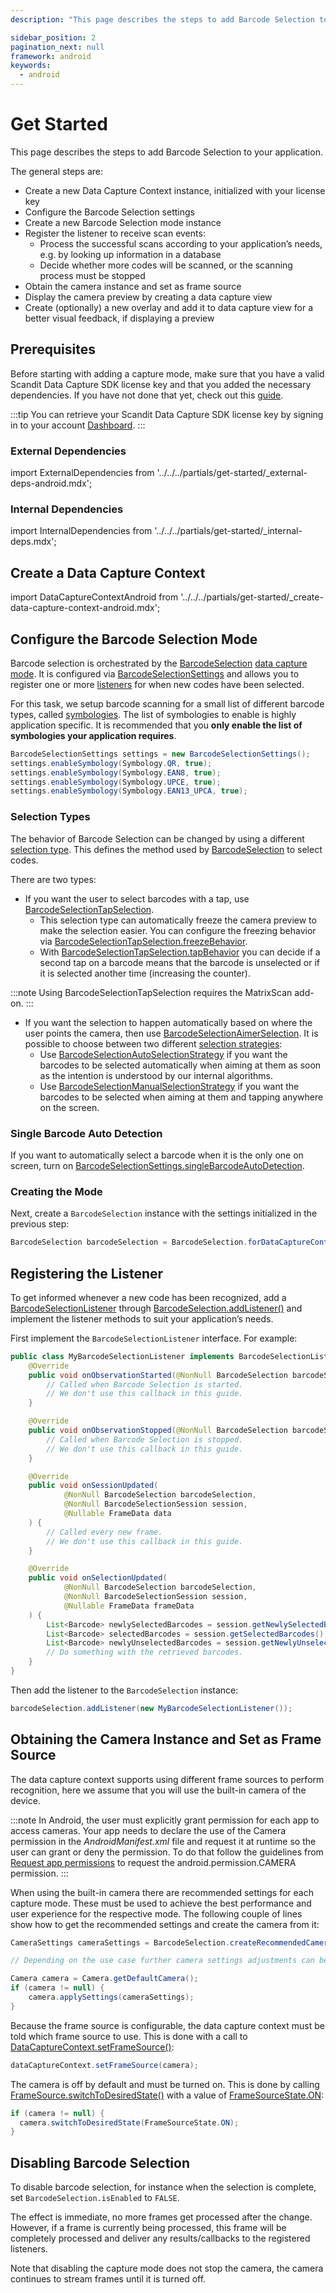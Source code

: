 ```yaml
---
description: "This page describes the steps to add Barcode Selection to your application.                                                                                        "

sidebar_position: 2
pagination_next: null
framework: android
keywords:
  - android
---
```


# Get Started

This page describes the steps to add Barcode Selection to your application.

The general steps are:

- Create a new Data Capture Context instance, initialized with your license key
- Configure the Barcode Selection settings
- Create a new Barcode Selection mode instance
- Register the listener to receive scan events:
    - Process the successful scans according to your application’s needs, e.g. by looking up information in a database
    - Decide whether more codes will be scanned, or the scanning process must be stopped
- Obtain the camera instance and set as frame source
- Display the camera preview by creating a data capture view
- Create (optionally) a new overlay and add it to data capture view for a better visual feedback, if displaying a preview

## Prerequisites

Before starting with adding a capture mode, make sure that you have a valid Scandit Data Capture SDK license key and that you added the necessary dependencies. If you have not done that yet, check out this [guide](/sdks/android/add-sdk).

:::tip
You can retrieve your Scandit Data Capture SDK license key by signing in to your account [Dashboard](https://ssl.scandit.com/dashboard/sign-in).
:::

### External Dependencies

import ExternalDependencies from '../../../partials/get-started/_external-deps-android.mdx';

<ExternalDependencies/>

### Internal Dependencies

import InternalDependencies from '../../../partials/get-started/_internal-deps.mdx';

<InternalDependencies/>

## Create a Data Capture Context

import DataCaptureContextAndroid from '../../../partials/get-started/_create-data-capture-context-android.mdx';

<DataCaptureContextAndroid/>

## Configure the Barcode Selection Mode

Barcode selection is orchestrated by the [BarcodeSelection](https://docs.scandit.com/data-capture-sdk/android/barcode-capture/api/barcode-selection.html#class-scandit.datacapture.barcode.selection.BarcodeSelection) [data capture mode](https://docs.scandit.com/data-capture-sdk/android/core/api/data-capture-mode.html#interface-scandit.datacapture.core.IDataCaptureMode). It is configured via [BarcodeSelectionSettings](https://docs.scandit.com/data-capture-sdk/android/barcode-capture/api/barcode-selection-settings.html#class-scandit.datacapture.barcode.selection.BarcodeSelectionSettings) and allows you to register one or more [listeners](https://docs.scandit.com/data-capture-sdk/android/barcode-capture/api/barcode-selection-listener.html#interface-scandit.datacapture.barcode.selection.IBarcodeSelectionListener) for when new codes have been selected.

For this task, we setup barcode scanning for a small list of different barcode types, called [symbologies](/barcode-symbologies.md). The list of symbologies to enable is highly application specific. It is recommended that you **only enable the list of symbologies your application requires**.

```java
BarcodeSelectionSettings settings = new BarcodeSelectionSettings();
settings.enableSymbology(Symbology.QR, true);
settings.enableSymbology(Symbology.EAN8, true);
settings.enableSymbology(Symbology.UPCE, true);
settings.enableSymbology(Symbology.EAN13_UPCA, true);
```

### Selection Types

The behavior of Barcode Selection can be changed by using a different [selection type](https://docs.scandit.com/data-capture-sdk/android/barcode-capture/api/barcode-selection-type.html#interface-scandit.datacapture.barcode.selection.IBarcodeSelectionType). This defines the method used by [BarcodeSelection](https://docs.scandit.com/data-capture-sdk/android/barcode-capture/api/barcode-selection.html#class-scandit.datacapture.barcode.selection.BarcodeSelection) to select codes.

There are two types:

- If you want the user to select barcodes with a tap, use [BarcodeSelectionTapSelection](https://docs.scandit.com/data-capture-sdk/android/barcode-capture/api/barcode-selection-tap-selection.html#class-scandit.datacapture.barcode.selection.BarcodeSelectionTapSelection).
    - This selection type can automatically freeze the camera preview to make the selection easier. You can configure the freezing behavior via [BarcodeSelectionTapSelection.freezeBehavior](https://docs.scandit.com/data-capture-sdk/android/barcode-capture/api/barcode-selection-tap-selection.html#property-scandit.datacapture.barcode.selection.BarcodeSelectionTapSelection.FreezeBehavior). 
    - With [BarcodeSelectionTapSelection.tapBehavior](https://docs.scandit.com/data-capture-sdk/android/barcode-capture/api/barcode-selection-tap-selection.html#property-scandit.datacapture.barcode.selection.BarcodeSelectionTapSelection.TapBehavior) you can decide if a second tap on a barcode means that the barcode is unselected or if it is selected another time (increasing the counter).

:::note
Using BarcodeSelectionTapSelection requires the MatrixScan add-on.
:::

- If you want the selection to happen automatically based on where the user points the camera, then use [BarcodeSelectionAimerSelection](https://docs.scandit.com/data-capture-sdk/android/selecting-one-of-many.html#:~:text=BarcodeSelectionAimerSelection). It is possible to choose between two different [selection strategies](https://docs.scandit.com/data-capture-sdk/android/barcode-capture/api/barcode-selection-strategy.html#interface-scandit.datacapture.barcode.selection.IBarcodeSelectionStrategy):
    - Use [BarcodeSelectionAutoSelectionStrategy](https://docs.scandit.com/data-capture-sdk/android/selecting-one-of-many.html#:~:text=BarcodeSelectionAutoSelectionStrategy) if you want the barcodes to be selected automatically when aiming at them as soon as the intention is understood by our internal algorithms.
    - Use [BarcodeSelectionManualSelectionStrategy](https://docs.scandit.com/data-capture-sdk/android/barcode-capture/api/barcode-selection-strategy.html#class-scandit.datacapture.barcode.selection.BarcodeSelectionManualSelectionStrategy) if you want the barcodes to be selected when aiming at them and tapping anywhere on the screen.

### Single Barcode Auto Detection

If you want to automatically select a barcode when it is the only one on screen, turn on [BarcodeSelectionSettings.singleBarcodeAutoDetection](https://docs.scandit.com/data-capture-sdk/android/barcode-capture/api/barcode-selection-settings.html#property-scandit.datacapture.barcode.selection.BarcodeSelectionSettings.SingleBarcodeAutoDetection).

### Creating the Mode

Next, create a `BarcodeSelection` instance with the settings initialized in the previous step:

```java
BarcodeSelection barcodeSelection = BarcodeSelection.forDataCaptureContext(dataCaptureContext, settings);
```

## Registering the Listener

To get informed whenever a new code has been recognized, add a [BarcodeSelectionListener](https://docs.scandit.com/data-capture-sdk/android/barcode-capture/api/barcode-selection-listener.html#interface-scandit.datacapture.barcode.selection.IBarcodeSelectionListener) through [BarcodeSelection.addListener()](https://docs.scandit.com/data-capture-sdk/android/barcode-capture/api/barcode-selection.html#method-scandit.datacapture.barcode.selection.BarcodeSelection.AddListener) and implement the listener methods to suit your application’s needs.

First implement the `BarcodeSelectionListener` interface. For example:

```java
public class MyBarcodeSelectionListener implements BarcodeSelectionListener {
    @Override
    public void onObservationStarted(@NonNull BarcodeSelection barcodeSelection) {
        // Called when Barcode Selection is started.
        // We don't use this callback in this guide.
    }

    @Override
    public void onObservationStopped(@NonNull BarcodeSelection barcodeSelection) {
        // Called when Barcode Selection is stopped.
        // We don't use this callback in this guide.
    }

    @Override
    public void onSessionUpdated(
            @NonNull BarcodeSelection barcodeSelection,
            @NonNull BarcodeSelectionSession session,
            @Nullable FrameData data
    ) {
        // Called every new frame.
        // We don't use this callback in this guide.
    }

    @Override
    public void onSelectionUpdated(
            @NonNull BarcodeSelection barcodeSelection,
            @NonNull BarcodeSelectionSession session,
            @Nullable FrameData frameData
    ) {
        List<Barcode> newlySelectedBarcodes = session.getNewlySelectedBarcodes();
        List<Barcode> selectedBarcodes = session.getSelectedBarcodes();
        List<Barcode> newlyUnselectedBarcodes = session.getNewlyUnselectedBarcodes();
        // Do something with the retrieved barcodes.
    }
}
```

Then add the listener to the `BarcodeSelection` instance:

```java
barcodeSelection.addListener(new MyBarcodeSelectionListener());
```

## Obtaining the Camera Instance and Set as Frame Source

The data capture context supports using different frame sources to perform recognition, here we assume that you will use the built-in camera of the device.

:::note
In Android, the user must explicitly grant permission for each app to access cameras. Your app needs to declare the use of the Camera permission in the *AndroidManifest.xml* file and request it at runtime so the user can grant or deny the permission. To do that follow the guidelines from [Request app permissions](https://developer.android.com/training/permissions/requesting) to request the android.permission.CAMERA permission.
:::

When using the built-in camera there are recommended settings for each capture mode. These must be used to achieve the best performance and user experience for the respective mode. The following couple of lines show how to get the recommended settings and create the camera from it:

```java
CameraSettings cameraSettings = BarcodeSelection.createRecommendedCameraSettings();

// Depending on the use case further camera settings adjustments can be made here.

Camera camera = Camera.getDefaultCamera();
if (camera != null) {
    camera.applySettings(cameraSettings);
}
```

Because the frame source is configurable, the data capture context must be told which frame source to use. This is done with a call to [DataCaptureContext.setFrameSource()](https://docs.scandit.com/data-capture-sdk/android/core/api/data-capture-context.html#method-scandit.datacapture.core.DataCaptureContext.SetFrameSourceAsync):

```java
dataCaptureContext.setFrameSource(camera);
```

The camera is off by default and must be turned on. This is done by calling [FrameSource.switchToDesiredState()](https://docs.scandit.com/data-capture-sdk/android/core/api/frame-source.html#method-scandit.datacapture.core.IFrameSource.SwitchToDesiredStateAsync) with a value of [FrameSourceState.ON](https://docs.scandit.com/data-capture-sdk/android/core/api/frame-source.html#value-scandit.datacapture.core.FrameSourceState.On):

```java
if (camera != null) {
  camera.switchToDesiredState(FrameSourceState.ON);
}
```

## Disabling Barcode Selection

To disable barcode selection, for instance when the selection is complete, set `BarcodeSelection.isEnabled` to `FALSE`.

The effect is immediate, no more frames get processed after the change. However, if a frame is currently being processed, this frame will be completely processed and deliver any results/callbacks to the registered listeners.

Note that disabling the capture mode does not stop the camera, the camera continues to stream frames until it is turned off.
